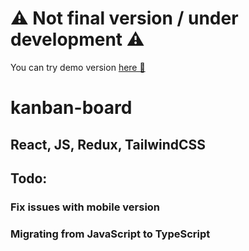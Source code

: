 # ⚠️ Not final version / under development ⚠️

You can try demo version [here 👾](https://kanban-board-fleffy.vercel.app/)

# kanban-board
## React, JS, Redux, TailwindCSS

## Todo:
### Fix issues with mobile version
### Migrating from JavaScript to TypeScript
